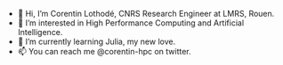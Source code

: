 - 👋 Hi, I’m Corentin Lothodé, CNRS Research Engineer at LMRS, Rouen.
- 👀 I’m interested in High Performance Computing and Artificial Intelligence.
- 🌱 I’m currently learning Julia, my new love.
- 📫 You can reach me @corentin-hpc on twitter.
